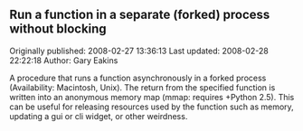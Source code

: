 ## Run a function in a separate (forked) process without blocking 
Originally published: 2008-02-27 13:36:13 
Last updated: 2008-02-28 22:22:18 
Author: Gary Eakins 
 
A procedure that runs a function asynchronously in a forked process (Availability: Macintosh, Unix). The return from the specified function is written into an anonymous memory map (mmap: requires +Python 2.5).  This can be useful for releasing resources used by the function such as memory, updating a gui or cli widget, or other weirdness.